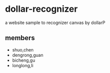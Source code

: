 # dollar-recognizer
a website sample to recognizer canvas by dollarP

## members
- shuo,chen
- dengrong,guan
- bicheng,gu
- longlong,li
